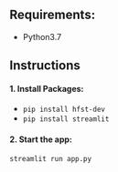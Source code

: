 ## Requirements:
* Python3.7
## Instructions
#### 1. Install Packages:
* ```pip install hfst-dev```
* ```pip install streamlit```

#### 2. Start the app:
```streamlit run app.py```
